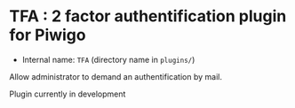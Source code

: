 # TFA : 2 factor authentification plugin for Piwigo

* Internal name: `TFA` (directory name in `plugins/`)

Allow administrator to demand an authentification by mail.

Plugin currently in development